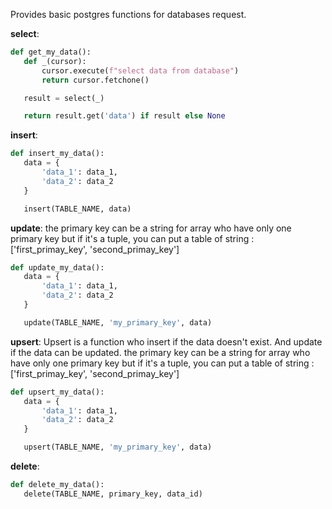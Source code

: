 Provides basic postgres functions for databases request.

**select**:
 ```python
def get_my_data():
    def _(cursor):
        cursor.execute(f"select data from database")
        return cursor.fetchone()

    result = select(_)

    return result.get('data') if result else None
 ```

**insert**:

 ```python
def insert_my_data():
    data = {
        'data_1': data_1,
        'data_2': data_2
    }

    insert(TABLE_NAME, data)
 ```

**update**:
the primary key can be a string for array who have only one primary key but if it's a tuple, 
you can put a table of string : ['first_primay_key', 'second_primay_key']
 ```python
def update_my_data():
    data = {
        'data_1': data_1,
        'data_2': data_2
    }

    update(TABLE_NAME, 'my_primary_key', data)
 ```

**upsert**:
Upsert is a function who insert if the data doesn't exist. And update if the data can be updated.
the primary key can be a string for array who have only one primary key but if it's a tuple, 
you can put a table of string : ['first_primay_key', 'second_primay_key']
 ```python
def upsert_my_data():
    data = {
        'data_1': data_1,
        'data_2': data_2
    }

    upsert(TABLE_NAME, 'my_primary_key', data)
 ```

**delete**:

 ```python
def delete_my_data():
    delete(TABLE_NAME, primary_key, data_id)
 ```